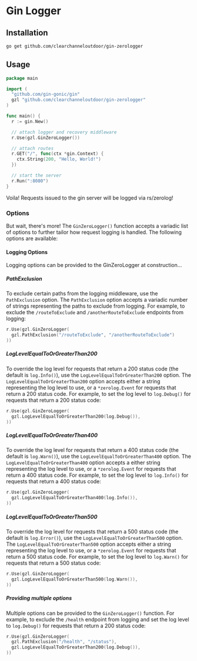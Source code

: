 # Gin Logger

## Installation

```bash
go get github.com/clearchanneloutdoor/gin-zerologger
```

## Usage

```go
package main

import (
  "github.com/gin-gonic/gin"
  gzl "github.com/clearchanneloutdoor/gin-zerologger"
)

func main() {
  r := gin.New()

  // attach logger and recovery middleware
  r.Use(gzl.GinZeroLogger())

  // attach routes
  r.GET("/", func(ctx *gin.Context) {
    ctx.String(200, "Hello, World!")
  })

  // start the server
  r.Run(":8080")
}
```

Voila! Requests issued to the gin server will be logged via rs/zerolog!


### Options

But wait, there's more! The `GinZeroLogger()` function accepts a variadic list of options to further tailor how request logging is handled. The following options are available:

#### Logging Options

Logging options can be provided to the GinZeroLogger at construction...

##### PathExclusion

To exclude certain paths from the logging middleware, use the `PathExclusion` option. The `PathExclusion` option accepts a variadic number of strings representing the paths to exclude from logging. For example, to exclude the `/routeToExclude` and `/anotherRouteToExclude` endpoints from logging:

```go
r.Use(gzl.GinZeroLogger(
  gzl.PathExclusion("/routeToExclude", "/anotherRouteToExclude")
))
```

##### LogLevelEqualToOrGreaterThan200

To override the log level for requests that return a 200 status code (the default is `log.Info()`), use the `LogLevelEqualToOrGreaterThan200` option. The `LogLevelEqualToOrGreaterThan200` option accepts either a string representing the log level to use, or a `*zerolog.Event` for requests that return a 200 status code. For example, to set the log level to `log.Debug()` for requests that return a 200 status code:

```go
r.Use(gzl.GinZeroLogger(
  gzl.LogLevelEqualToOrGreaterThan200(log.Debug()),
))
```

##### LogLevelEqualToOrGreaterThan400

To override the log level for requests that return a 400 status code (the default is `log.Warn()`), use the `LogLevelEqualToOrGreaterThan400` option. The `LogLevelEqualToOrGreaterThan400` option accepts a either string representing the log level to use, or a `*zerolog.Event` for requests that return a 400 status code. For example, to set the log level to `log.Info()` for requests that return a 400 status code:

```go
r.Use(gzl.GinZeroLogger(
  gzl.LogLevelEqualToOrGreaterThan400(log.Info()),
))
```

##### LogLevelEqualToOrGreaterThan500

To override the log level for requests that return a 500 status code (the default is `log.Error()`), use the `LogLevelEqualToOrGreaterThan500` option. The `LogLevelEqualToOrGreaterThan500` option accepts either a string representing the log level to use, or a `*zerolog.Event` for requests that return a 500 status code. For example, to set the log level to `log.Warn()` for requests that return a 500 status code:

```go
r.Use(gzl.GinZeroLogger(
  gzl.LogLevelEqualToOrGreaterThan500(log.Warn()),
))
```

##### Providing multiple options

Multiple options can be provided to the `GinZeroLogger()` function. For example, to exclude the `/health` endpoint from logging and set the log level to `log.Debug()` for requests that return a 200 status code:

```go
r.Use(gzl.GinZeroLogger(
  gzl.PathExclusion("/health", "/status"),
  gzl.LogLevelEqualToOrGreaterThan200(log.Debug()),
))
```

